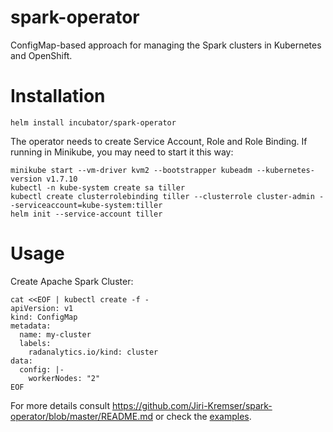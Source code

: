 # spark-operator
ConfigMap-based approach for managing the Spark clusters in Kubernetes and OpenShift.

# Installation
```
helm install incubator/spark-operator
```

The operator needs to create Service Account, Role and Role Binding. If running in Minikube, you may need to
start it this way:

```
minikube start --vm-driver kvm2 --bootstrapper kubeadm --kubernetes-version v1.7.10
kubectl -n kube-system create sa tiller
kubectl create clusterrolebinding tiller --clusterrole cluster-admin --serviceaccount=kube-system:tiller
helm init --service-account tiller
```

# Usage
Create Apache Spark Cluster:

```
cat <<EOF | kubectl create -f -
apiVersion: v1
kind: ConfigMap
metadata:
  name: my-cluster
  labels:
    radanalytics.io/kind: cluster
data:
  config: |-
    workerNodes: "2"
EOF
```

For more details consult https://github.com/Jiri-Kremser/spark-operator/blob/master/README.md
or check the [examples](https://github.com/Jiri-Kremser/spark-operator/tree/master/examples).
